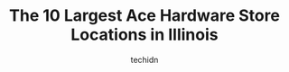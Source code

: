 ---
layout: ampstory
image: https://i0.wp.com/www.depkes.org/wp-content/uploads/2023/06/ace-hardware-0-in-illinois-1685967782.jpeg?resize=640,853
author: techidn
featured: false
description: Discover the impressive array of Ace Hardware options in Illinois, where you can find 10 of the largest Ace Hardware establishments in the area. From renowned classics to hidden gems, Illino
title: The 10 Largest Ace Hardware Store Locations in Illinois
cover:
   title: The 10 Largest Ace Hardware Store Locations in Illinois
   subtitle: Rickpate
   background: https://www.depkes.org/wp-content/uploads/2023/06/ace-hardware-0-in-illinois-1685967782.jpeg

pages: 
 - layout: thirds
   top: <h1>#1 Southwest Ace Hardware</h1>
   bottom: "<p>Most workers were helpful and friendly. The cashier however, an older woman was very rude, did not greet me. And also snatched the item out of my hand, turned around and </p>"
   background: https://www.depkes.org/wp-content/uploads/2023/06/ace-hardware-1-in-illinois-1685967783.jpeg
   backgroundblur: true
 - layout: thirds
   top: <h1>#2 Ebels Ace Hardware</h1>
   bottom: "<p>18410 Governors Hwy, Homewood, IL 60430, United States</p>"
   background: https://www.depkes.org/wp-content/uploads/2023/06/ace-hardware-2-in-illinois-1685967783.jpeg
   cta:
      link: https://www.depkes.org/blog/the-10-largest-ace-hardware-store-locations-in-illinois/
      text: The 10 Largest Ace Hardware Store Locations in Illinois
 - layout: thirds
   top: <h1>#3 Ace Hardware in Gurnee IL</h1>
   bottom: "<p>4806 Grand Ave, Gurnee, IL 60031, United States</p>"
   background: https://www.depkes.org/wp-content/uploads/2023/06/ace-hardware-3-in-illinois-1685967783.jpeg
   cta:
      link: https://www.depkes.org/blog/the-10-largest-ace-hardware-store-locations-in-illinois/
      text: The 10 Largest Ace Hardware Store Locations in Illinois
 - layout: thirds
   top: <h1>#4 Whitmore Ace Hardware</h1>
   bottom: "<p>6216 Main St, Downers Grove, IL 60516, United States</p>"
   background: https://images.unsplash.com/photo-1613843873231-1447db182f97?ixlib=rb-4.0.3&ixid=MnwxMjA3fDB8MHxwaG90by1wYWdlfHx8fGVufDB8fHx8&auto=format&fit=crop&w=640&h=853&q=80
   cta:
      link: https://www.depkes.org/blog/the-10-largest-ace-hardware-store-locations-in-illinois/
      text: The 10 Largest Ace Hardware Store Locations in Illinois
 - layout: thirds
   top: <h1>#5 Ace Hardware</h1>
   bottom: "<p>994 N Lake St, Aurora, IL 60506, United States</p>"
   background: https://images.unsplash.com/photo-1541356665065-22676f35dd40?ixlib=rb-4.0.3&ixid=MnwxMjA3fDB8MHxwaG90by1wYWdlfHx8fGVufDB8fHx8&auto=format&fit=crop&w=640&h=853&q=80
   cta:
      link: https://www.depkes.org/blog/the-10-largest-ace-hardware-store-locations-in-illinois/
      text: The 10 Largest Ace Hardware Store Locations in Illinois
 - layout: thirds
   top: <h1>#6 Ace Hardware - Springfield</h1>
   bottom: "<p>214 N Walnut St, Springfield, IL 62702, United States</p>"
   background: https://images.unsplash.com/photo-1510906594845-bc082582c8cc?ixlib=rb-4.0.3&ixid=MnwxMjA3fDB8MHxwaG90by1wYWdlfHx8fGVufDB8fHx8&auto=format&fit=crop&w=640&h=853&q=80
   cta:
      link: https://www.depkes.org/blog/the-10-largest-ace-hardware-store-locations-in-illinois/
      text: The 10 Largest Ace Hardware Store Locations in Illinois
 - layout: thirds
   top: <h1>#7 Geneva Ace Hardware</h1>
   bottom: "<p>617 W State St, Geneva, IL 60134, United States</p>"
   background: https://images.unsplash.com/photo-1609083590460-7b8cc0ca65f8?ixlib=rb-4.0.3&ixid=MnwxMjA3fDB8MHxwaG90by1wYWdlfHx8fGVufDB8fHx8&auto=format&fit=crop&w=640&h=853&q=80
   cta:
      link: https://www.depkes.org/blog/the-10-largest-ace-hardware-store-locations-in-illinois/
      text: The 10 Largest Ace Hardware Store Locations in Illinois
 - layout: thirds
   middle: Continue reading...
   background: https://images.unsplash.com/photo-1618556658017-fd9c732d1360?ixlib=rb-4.0.3&ixid=MnwxMjA3fDB8MHxwaG90by1wYWdlfHx8fGVufDB8fHx8&auto=format&fit=crop&w=640&h=853&q=80
   cta:
      link: https://www.depkes.org/blog/the-10-largest-ace-hardware-store-locations-in-illinois/
      text: The 10 Largest Ace Hardware Store Locations in Illinois
      
---
